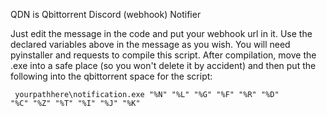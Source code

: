 QDN is Qbittorrent Discord (webhook) Notifier

Just edit the message in the code and put your webhook url in it.
Use the declared variables above in the message as you wish.
You will need pyinstaller and requests to compile this script.
After compilation, move the .exe into a safe place (so you won't delete it by accident) and then put the following into the qbittorrent space for the script:

<code> yourpathhere\notification.exe "%N" "%L" "%G" "%F" "%R" "%D" "%C" "%Z" "%T" "%I" "%J" "%K" </code>
